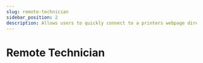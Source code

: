 ```yaml
---
slug: remote-technician
sidebar_position: 2
description: Allows users to quickly connect to a printers webpage directly from anywhere.
---
```

# Remote Technician
